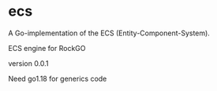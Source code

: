 # ecs
A Go-implementation of the ECS (Entity-Component-System).

ECS engine for RockGO

version 0.0.1

Need go1.18 for generics code
